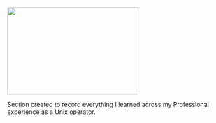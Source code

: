 <img src="https://i.pinimg.com/736x/f2/0a/26/f20a26e9c53d6b75d9f0045c2e3e0625.jpg" width="300" height="200" align="center"/>

Section created to record everything I learned across my Professional experience as a Unix operator.